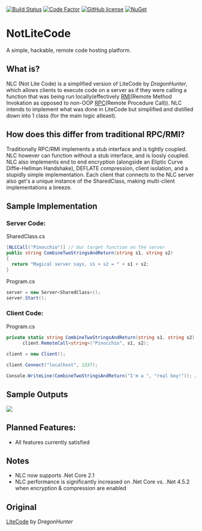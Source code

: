 [![Build Status](https://ci.appveyor.com/api/projects/status/github/ImVexed/notlitecode?branch=master)](https://ci.appveyor.com/project/ImVexed/notlitecode?branch=master)
[![Code Factor](https://www.codefactor.io/repository/github/imvexed/notlitecode/badge)](https://www.codefactor.io/repository/github/imvexed/notlitecode)
[![GitHub license](https://img.shields.io/github/license/ImVexed/NotLiteCode.svg)](https://github.com/ImVexed/NotLiteCode/blob/master/LICENSE)
[![NuGet](https://img.shields.io/nuget/v/Nuget.Core.svg)](https://www.nuget.org/packages/NotLiteCode/1.0.0)

# NotLiteCode
A simple, hackable, remote code hosting platform.

## What is?
NLC (Not Lite Code) is a simplified version of LiteCode by *DragonHunter*, which allows clients to execute code on a server as if they were calling a function that was being run locally(effectively [RMI](https://en.wikipedia.org/wiki/Distributed_object_communication)(Remote Method Invokation as opposed to non-OOP [RPC](https://en.wikipedia.org/wiki/Remote_procedure_call)(Remote Procedure Call)).
NLC intends to implement what was done in LiteCode but simplified and distilled down into 1 class (for the main logic atleast). 

## How does this differ from traditional RPC/RMI?
Traditionally RPC/RMI implements a stub interface and is tightly coupled. NLC however can function without a stub interface, and is loosly coupled. NLC also implements end to end encryption (alongside an Eliptic Curve Diffie-Hellman Handshake), DEFLATE compression, client isolation, and a stupidly simple implementation.  Each client that connects to the NLC server also get's a unique instance of the SharedClass, making multi-client implementations a breeze.

## Sample Implementation
### Server Code:
SharedClass.cs
```C#
[NLCCall("Pinocchio")] // Our target function on the server
public string CombineTwoStringsAndReturn(string s1, string s2)
{
  return "Magical server says, s1 + s2 = " + s1 + s2;
}
```
Program.cs
```C#
server = new Server<SharedClass>();
server.Start();
```
### Client Code:
Program.cs
```C#
private static string CombineTwoStringsAndReturn(string s1, string s2) =>
      client.RemoteCall<string>("Pinocchio", s1, s2);
      
client = new Client();

client.Connect("localhost", 1337);

Console.WriteLine(CombineTwoStringsAndReturn("I'm a ", "real boy!")); // Returns "Magical server says, s1 + s2 = I'm a real boy!"
```
## Sample Outputs
<img src="http://image.prntscr.com/image/3dabba40de9643e18c2362a1e0e6f9d3.png" align="center" />
 
## Planned Features:
  - All features currently satisfied
## Notes
  - NLC now supports .Net Core 2.1
  - NLC performance is significantly increased on .Net Core vs. .Net 4.5.2 when encryption & compression are enabled
## Original
[LiteCode](https://gitlab.com/Dergan/LiteCode) by *DragonHunter* 
